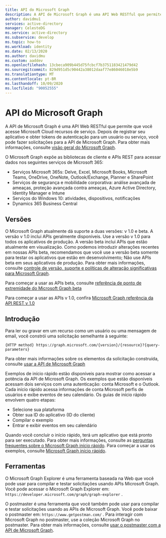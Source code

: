 ```yaml
---
title: API do Microsoft Graph
description: A API de Microsoft Graph é uma API Web RESTful que permite que você acesse Microsoft Cloud recursos de serviço.
author: davidmu1
services: active-directory
manager: CelesteDG
ms.service: active-directory
ms.subservice: develop
ms.topic: how-to
ms.workload: identity
ms.date: 02/13/2020
ms.author: davidmu
ms.custom: aaddev
ms.openlocfilehash: 13cbeca909b445d75fcbcf7b3751183421479d42
ms.sourcegitcommit: 829d951d5c90442a38012daaf77e86046018e5b9
ms.translationtype: MT
ms.contentlocale: pt-BR
ms.lasthandoff: 10/09/2020
ms.locfileid: "90052555"
---
```

# <a name="microsoft-graph-api"></a>API do Microsoft Graph

A API de Microsoft Graph é uma API Web RESTful que permite que você acesse Microsoft Cloud recursos de serviço. Depois de registrar seu aplicativo e obter tokens de autenticação para um usuário ou serviço, você pode fazer solicitações para a API de Microsoft Graph. Para obter mais informações, consulte [visão geral do Microsoft Graph](/graph/overview).

O Microsoft Graph expõe as bibliotecas de cliente e APIs REST para acessar dados nos seguintes serviços de Microsoft 365:
- Serviços Microsoft 365s: Delve, Excel, Microsoft Books, Microsoft Teams, OneDrive, OneNote, Outlook/Exchange, Planner e SharePoint
- Serviços de segurança e mobilidade corporativa: análise avançada de ameaças, proteção avançada contra ameaças, Azure Active Directory, Identity Manager e Intune
- Serviços do Windows 10: atividades, dispositivos, notificações
- Dynamics 365 Business Central

## <a name="versions"></a>Versões

O Microsoft Graph atualmente dá suporte a duas versões: v 1.0 e beta. A versão v 1.0 inclui APIs geralmente disponíveis. Use a versão v 1.0 para todos os aplicativos de produção. A versão beta inclui APIs que estão atualmente em visualização. Como podemos introduzir alterações recentes em nossas APIs beta, recomendamos que você use a versão beta somente para testar os aplicativos que estão em desenvolvimento; Não use APIs beta em seus aplicativos de produção. Para obter mais informações, consulte [controle de versão, suporte e políticas de alteração significativas para Microsoft Graph](/graph/versioning-and-support).

Para começar a usar as APIs beta, consulte [referência de ponto de extremidade do Microsoft Graph beta](/graph/api/overview?view=graph-rest-beta)

Para começar a usar as APIs v 1.0, confira [Microsoft Graph referência da API REST v 1.0](/graph/api/overview?view=graph-rest-1.0)

## <a name="get-started"></a>Introdução

Para ler ou gravar em um recurso como um usuário ou uma mensagem de email, você constrói uma solicitação semelhante à seguinte:

`{HTTP method} https://graph.microsoft.com/{version}/{resource}?{query-parameters}`

Para obter mais informações sobre os elementos da solicitação construída, consulte [usar a API de Microsoft Graph](/graph/use-the-api)

Exemplos de início rápido estão disponíveis para mostrar como acessar a potência da API de Microsoft Graph. Os exemplos que estão disponíveis acessam dois serviços com uma autenticação: conta Microsoft e o Outlook. Cada início rápido acessa informações de conta Microsoft perfis de usuários e exibe eventos de seu calendário.
Os guias de início rápido envolvem quatro etapas:
- Selecione sua plataforma
- Obter sua ID do aplicativo (ID do cliente)
- Compilar o exemplo
- Entrar e exibir eventos em seu calendário

Quando você concluir o início rápido, terá um aplicativo que está pronto para ser executado. Para obter mais informações, consulte as [perguntas frequentes sobre o Microsoft Graph início rápido](/graph/quick-start-faq). Para começar a usar os exemplos, consulte [Microsoft Graph início rápido](https://developer.microsoft.com/graph/quick-start).

## <a name="tools"></a>Ferramentas

O Microsoft Graph Explorer é uma ferramenta baseada na Web que você pode usar para compilar e testar solicitações usando APIs Microsoft Graph. Você pode acessar o Microsoft Graph Explorer em: `https://developer.microsoft.com/graph/graph-explorer` .

O postmaster é uma ferramenta que você também pode usar para compilar e testar solicitações usando as APIs de Microsoft Graph. Você pode baixar o postmaster em: `https://www.getpostman.com/` . Para interagir com Microsoft Graph no postmaster, use a coleção Microsoft Graph no postmaster. Para obter mais informações, consulte [usar o postmaster com a API de Microsoft Graph](/graph/use-postman?context=graph%2Fapi%2Fbeta&view=graph-rest-beta).